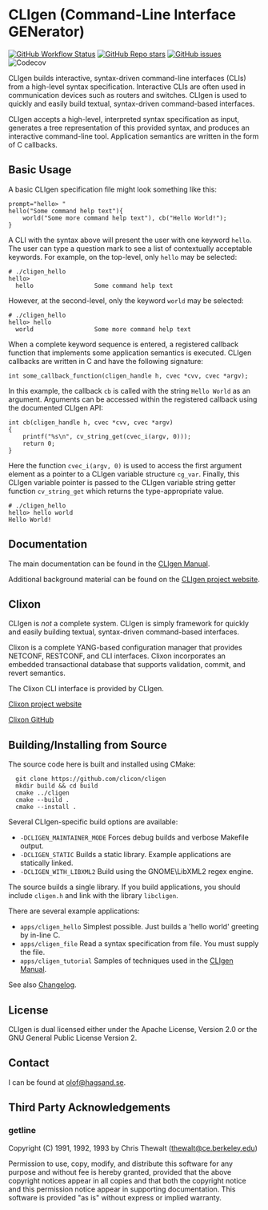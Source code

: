 # CLIgen (Command-Line Interface GENerator)
[![GitHub Workflow Status](https://img.shields.io/github/workflow/status/clicon/cligen/CLIgen%20CI?label=CLIgen%20CI&style=for-the-badge)](https://github.com/clicon/cligen/actions/workflows/ci.yml)
[![GitHub Repo stars](https://img.shields.io/github/stars/clicon/cligen?style=for-the-badge)](https://github.com/clicon/cligen/stargazers)
[![GitHub issues](https://img.shields.io/github/issues/clicon/cligen?style=for-the-badge)](https://github.com/clicon/cligen/issues)
![Codecov](https://img.shields.io/codecov/c/gh/clicon/cligen?style=for-the-badge&token=6HXN51SARU)

CLIgen builds interactive, syntax-driven command-line interfaces (CLIs)
from a high-level syntax specification. Interactive CLIs are often used in
communication devices such as routers and switches. CLIgen is used to quickly
and easily build textual, syntax-driven command-based interfaces.

CLIgen accepts a high-level, interpreted syntax specification as input,
generates a tree representation of this provided syntax, and produces an interactive
command-line tool. Application semantics are written in the form of C callbacks.

## Basic Usage
A basic CLIgen specification file might look something like this:
```
prompt="hello> "
hello("Some command help text"){
    world("Some more command help text"), cb("Hello World!");
}
```
A CLI with the syntax above will present the user with one keyword `hello`. The user can
type a question mark to see a list of contextually acceptable keywords. For example, on the top-level,
only `hello` may be selected:
```
# ./cligen_hello
hello>
  hello                 Some command help text
```
However, at the second-level, only the keyword `world` may be selected:
```
# ./cligen_hello
hello> hello
  world                 Some more command help text
```
When a complete keyword sequence is entered, a registered callback function that
implements some application semantics is executed. CLIgen callbacks are written
in C and have the following signature:
```
int some_callback_function(cligen_handle h, cvec *cvv, cvec *argv);
```
In this example, the callback `cb` is called with the string `Hello World` as an argument. Arguments
can be accessed within the registered callback using the documented CLIgen API:
```
int cb(cligen_handle h, cvec *cvv, cvec *argv)
{
    printf("%s\n", cv_string_get(cvec_i(argv, 0)));
    return 0;
}
```
Here the function `cvec_i(argv, 0)` is used to access the first argument element as a pointer to a
CLIgen variable structure `cg_var`. Finally, this CLIgen variable pointer is passed to the CLIgen
variable string getter function `cv_string_get` which returns the type-appropriate value.
```
# ./cligen_hello
hello> hello world
Hello World!
```

## Documentation
The main documentation can be found in the [CLIgen Manual](cligen_manual.pdf).

Additional background material can be found on the [CLIgen project website](https://www.cligen.se).

## Clixon
CLIgen is _not_ a complete system. CLIgen is simply framework for quickly and easily building textual,
syntax-driven command-based interfaces.

Clixon is a complete YANG-based configuration manager that provides NETCONF, RESTCONF, and CLI interfaces.
Clixon incorporates an embedded transactional database that supports validation, commit, and revert semantics.

The Clixon CLI interface is provided by CLIgen.

[Clixon project website](https://www.clicon.org)

[Clixon GitHub](https://github.com/clicon/clixon)

## Building/Installing from Source

The source code here is built and installed using CMake:
```
  git clone https://github.com/clicon/cligen
  mkdir build && cd build
  cmake ../cligen
  cmake --build .
  cmake --install .
```

Several CLIgen-specific build options are available:
* `-DCLIGEN_MAINTAINER_MODE` Forces debug builds and verbose Makefile output.
* `-DCLIGEN_STATIC` Builds a static library. Example applications are statically linked.
* `-DCLIGEN_WITH_LIBXML2` Build using the GNOME\LibXML2 regex engine.

The source builds a single library. If you build applications, you should include `cligen.h` and link with the library `libcligen`.

There are several example applications:
* `apps/cligen_hello` Simplest possible. Just builds a 'hello world' greeting by in-line C.
* `apps/cligen_file` Read a syntax specification from file. You must supply the file.
* `apps/cligen_tutorial` Samples of techniques used in the [CLIgen Manual](cligen_tutorial.pdf).

See also [Changelog](CHANGELOG.md).

## License
CLIgen is dual licensed either under the Apache License, Version 2.0 or the GNU
General Public License Version 2.

## Contact
I can be found at olof@hagsand.se.

## Third Party Acknowledgements 
### getline
Copyright (C) 1991, 1992, 1993 by Chris Thewalt (thewalt@ce.berkeley.edu)

Permission to use, copy, modify, and distribute this software 
for any purpose and without fee is hereby granted, provided
that the above copyright notices appear in all copies and that both the
copyright notice and this permission notice appear in supporting
documentation.  This software is provided "as is" without express or
implied warranty.
